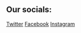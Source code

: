 
## Our socials:
[Twitter](https://twitter.com/enqluence)
[Facebook](https://facebook.com/groups/enqluence)
[Instagram](https://instagram.com/enqluencestudios)

<img src="https://i.ibb.co/L0dmWnM/cfallen-banner.png" alt="" />
